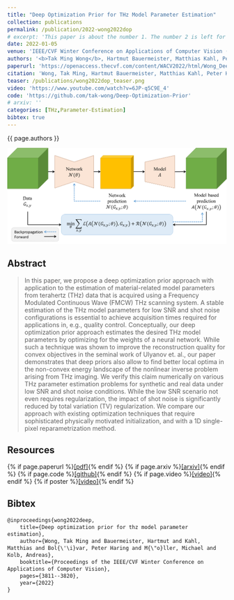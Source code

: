 ```yaml
---
title: "Deep Optimization Prior for THz Model Parameter Estimation"
collection: publications
permalink: /publication/2022-wong2022dop
# excerpt: 'This paper is about the number 1. The number 2 is left for future work.'
date: 2022-01-05
venue: 'IEEE/CVF Winter Conference on Applications of Computer Vision (WACV)'
authors: '<b>Tak Ming Wong</b>, Hartmut Bauermeister, Matthias Kahl, Peter Haring Bolívar, Michael Möller, Andreas Kolb'
paperurl: 'https://openaccess.thecvf.com/content/WACV2022/html/Wong_Deep_Optimization_Prior_for_THz_Model_Parameter_Estimation_WACV_2022_paper.html'
citation: 'Wong, Tak Ming, Hartmut Bauermeister, Matthias Kahl, Peter Haring Bolívar, Michael Möller, and Andreas Kolb. "Deep optimization prior for thz model parameter estimation." In Proceedings of the IEEE/CVF Winter Conference on Applications of Computer Vision, pp. 3811-3820. 2022.'
teaser: /publications/wong2022dop_teaser.png
video: 'https://www.youtube.com/watch?v=6JP-q5C9E_4'
code: 'https://github.com/tak-wong/Deep-Optimization-Prior'
# arxiv: ''
categories: [THz,Parameter-Estimation]
bibtex: true
---
```


{{ page.authors }}

<img class="pub_teaser" src="../images/publications/wong2022dop_teaser.png" alt="Teaser Image" title="teaser" />

## Abstract
> In this paper, we propose a deep optimization prior approach with application to the estimation of material-related model parameters from terahertz (THz) data that is acquired using a Frequency Modulated Continuous Wave (FMCW) THz scanning system. A stable estimation of the THz model parameters for low SNR and shot noise configurations is essential to achieve acquisition times required for applications in, e.g., quality control. Conceptually, our deep optimization prior approach estimates the desired THz model parameters by optimizing for the weights of a neural network. While such a technique was shown to improve the reconstruction quality for convex objectives in the seminal work of Ulyanov et. al., our paper demonstrates that deep priors also allow to find better local optima in the non-convex energy landscape of the nonlinear inverse problem arising from THz imaging. We verify this claim numerically on various THz parameter estimation problems for synthetic and real data under low SNR and shot noise conditions. While the low SNR scenario not even requires regularization, the impact of shot noise is significantly reduced by total variation (TV) regularization. We compare our approach with existing optimization techniques that require sophisticated physically motivated initialization, and with a 1D single-pixel reparametrization method.

## Resources

{% if page.paperurl %}<a href=" {{ page.paperurl }} ">[pdf]</a>{% endif %} {% if page.arxiv %}<a href=" {{ page.arxiv }} ">[arxiv]</a>{% endif %} {% if page.code %}<a href=" {{ page.code }} ">[github]</a>{% endif %} {% if page.video %}<a href=" {{ page.video }} ">[video]</a>{% endif %} {% if poster %}<a href=" {{ page.poster }} ">[video]</a>{% endif %}


## Bibtex

    @inproceedings{wong2022deep,
        title={Deep optimization prior for thz model parameter estimation},
        author={Wong, Tak Ming and Bauermeister, Hartmut and Kahl, Matthias and Bol{\'\i}var, Peter Haring and M{\"o}ller, Michael and Kolb, Andreas},
        booktitle={Proceedings of the IEEE/CVF Winter Conference on Applications of Computer Vision},
        pages={3811--3820},
        year={2022}
    }